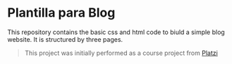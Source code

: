 # Plantilla para Blog

This repository contains the basic css and html code to biuld a simple blog website. It is structured by three pages. 

> This project was initially performed as a course project from [Platzi](https://platzi.com/)

